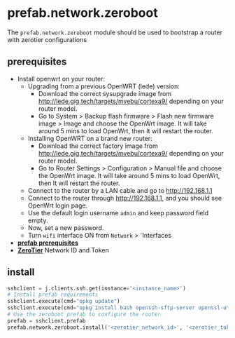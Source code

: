 # prefab.network.zeroboot

The `prefab.network.zeroboot` module should be used to bootstrap a router with zerotier configurations

## prerequisites

* Install openwrt on your router:
    - Upgrading from a previous OpenWRT (lede) version:
        - Download the correct sysupgrade image from http://lede.gig.tech/targets/mvebu/cortexa9/ depending on your router model.
        - Go to System > Backup flash firmware > Flash new firmware image > Image and choose the OpenWrt image. It will take around 5 mins to load OpenWrt, then It will restart the router. 
    - Installing OpenWRT on a brand new router:
        - Download the correct factory image from http://lede.gig.tech/targets/mvebu/cortexa9/ depending on your router model.
        - Go to Router Settings > Configuration > Manual file and choose the OpenWrt image. It will take around 5 mins to load OpenWrt, then It will restart the router.
    - Connect to the router by a LAN cable and go to http://192.168.1.1
    - Connect to the router through http://192.168.1.1, and you should see OpenWrt login page.
    - Use the default login username `admin` and keep password field empty.
    - Now, set a new password.
    - Turn `wifi` interface ON from `Network` > `Interfaces
* [**prefab prerequisites**](../README.md#Prerequisites)
* [**ZeroTier**](https://www.zerotier.com/) Network ID and Token

## install

```python
sshclient = j.clients.ssh.get(instance='<instance_name>')
# Install prefab requirements
sshclient.execute(cmd="opkg update")
sshclient.execute(cmd="opkg install bash openssh-sftp-server openssl-util coreutils-base64 tmux")
# Use the zeroboot prefab to configure the router
prefab = sshclient.prefab 
prefab.network.zeroboot.install('<zerotier_network_id>', '<zerotier_token>')
```